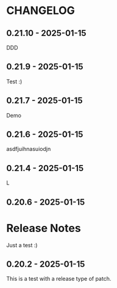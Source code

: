 CHANGELOG
=========

0.21.10 - 2025-01-15
--------------------

DDD

0.21.9 - 2025-01-15
-------------------

Test :)

0.21.7 - 2025-01-15
-------------------

Demo

0.21.6 - 2025-01-15
-------------------

asdfjuihnasuiodjn

0.21.4 - 2025-01-15
-------------------

L

0.20.6 - 2025-01-15
-------------------

# Release Notes

Just a test :)

0.20.2 - 2025-01-15
-------------------

This is a test with a release type of patch.